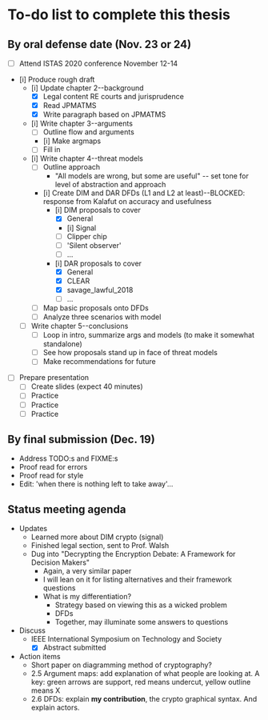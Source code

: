 # To-do list to complete this thesis

## By oral defense date (Nov. 23 or 24)

- [ ] Attend ISTAS 2020 conference November 12-14
- [i] Produce rough draft
  - [i] Update chapter 2--background
    - [x] Legal content RE courts and jurisprudence
    - [x] Read JPMATMS
    - [x] Write paragraph based on JPMATMS
  - [i] Write chapter 3--arguments
    - [ ] Outline flow and arguments
    - [i] Make argmaps
    - [ ] Fill in
  - [i] Write chapter 4--threat models
    - [ ] Outline approach
      - "All models are wrong, but some are useful" -- set tone for level of abstraction and approach
    - [i] Create DIM and DAR DFDs (L1 and L2 at least)--BLOCKED: response from Kalafut on accuracy and usefulness
      - [i] DIM proposals to cover
        - [x] General
        - [i] Signal
        - [ ] Clipper chip
        - [ ] 'Silent observer'
        - [ ] ...
      - [i] DAR proposals to cover
        - [x] General
        - [x] CLEAR
        - [x] savage_lawful_2018
        - [ ] ...
    - [ ] Map basic proposals onto DFDs
    - [ ] Analyze three scenarios with model
  - [ ] Write chapter 5--conclusions
    - [ ] Loop in intro, summarize args and models (to make it somewhat standalone)
    - [ ] See how proposals stand up in face of threat models
    - [ ] Make recommendations for future
- [ ] Prepare presentation
  - [ ] Create slides (expect 40 minutes)
  - [ ] Practice
  - [ ] Practice
  - [ ] Practice

## By final submission (Dec. 19)

- Address TODO:s and FIXME:s
- Proof read for errors
- Proof read for style
- Edit: 'when there is nothing left to take away'...

## Status meeting agenda

- Updates
  - Learned more about DIM crypto (signal)
  - Finished legal section, sent to Prof. Walsh
  - Dug into "Decrypting the Encryption Debate: A Framework for Decision Makers"
    - Again, a very similar paper
    - I will lean on it for listing alternatives and their framework questions
    - What is my differentiation?
      - Strategy based on viewing this as a wicked problem
      - DFDs
      - Together, may illuminate some answers to questions
- Discuss
  - IEEE International Symposium on Technology and Society
    - [x] Abstract submitted
- Action items
  - Short paper on diagramming method of cryptography?
  - 2.5 Argument maps: add explanation of what people are looking at. A key: green arrows are support, red means undercut,
      yellow outline means X
  - 2.6 DFDs: explain **my contribution**, the crypto graphical syntax. And explain actors.
